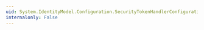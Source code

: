 ```yaml
---
uid: System.IdentityModel.Configuration.SecurityTokenHandlerConfigurationElement.ServiceTokenResolver
internalonly: False
---
```

